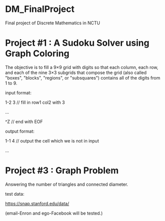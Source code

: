 # DM_FinalProject
Final project of Discrete Mathematics in NCTU

# Project #1 : A Sudoku Solver using Graph Coloring

The objective is to fill a 9×9 grid with digits so that each column, each row, and each of the nine 3×3 subgrids that compose the grid (also called "boxes", "blocks", "regions", or "subsquares") contains all of the digits from 1 to 9.

input format:

1-2 3     // fill in row1 col2 with 3

...

^Z        // end with EOF

output format:

1-1 4     // output the cell which we is not in input

...


# Project #3 : Graph Problem

Answering the number of triangles and connected diameter.

test data:

https://snap.stanford.edu/data/

(email-Enron and ego-Facebook will be tested.)
